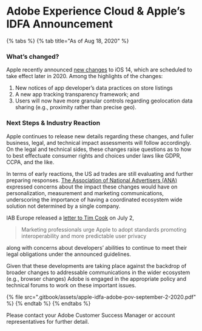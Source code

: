# Adobe Experience Cloud & Apple’s IDFA Announcement

{% tabs %}
{% tab title="As of Aug 18, 2020" %}
### What’s changed?

Apple recently announced [new changes](https://developer.apple.com/app-store/user-privacy-and-data-use/) to iOS 14, which are scheduled to take effect later in 2020. Among the highlights of the changes: 

1. New notices of app developer’s data practices on store listings 
2. A new app tracking transparency framework; and
3. Users will now have more granular controls regarding geolocation data sharing \(e.g., proximity rather than precise geo\).

### Next Steps & Industry Reaction

Apple continues to release new details regarding these changes, and fuller business, legal, and technical impact assessments will follow accordingly. On the legal and technical sides, these changes raise questions as to how to best effectuate consumer rights and choices under laws like GDPR, CCPA, and the like. 

In terms of early reactions, the US ad trades are still evaluating and further preparing responses. [The Association of National Advertisers \(ANA\)](https://www.ana.net/content/show/id/60948) expressed concerns about the impact these changes would have on personalization, measurement and marketing communications, underscoring the importance of having a coordinated ecosystem wide solution not determined by a single company.  

IAB Europe released a [letter to Tim Cook](https://iabeurope.eu/all-news/marketing-professionals-urge-apple-to-adopt-standards-promoting-interoperability-and-more-predictable-user-privacy/) on July 2,

> Marketing professionals urge Apple to adopt standards promoting interoperability and more predictable user privacy

along with concerns about developers’ abilities to continue to meet their legal obligations under the announced guidelines.

Given that these developments are taking place against the backdrop of broader changes to addressable communications in the wider ecosystem \(e.g., browser changes\) Adobe is engaged in the appropriate policy and technical forums to work on these important issues.   

{% file src=".gitbook/assets/apple-idfa-adobe-pov-september-2-2020.pdf" %}
{% endtab %}
{% endtabs %}

Please contact your Adobe Customer Success Manager or account representatives for further detail.

